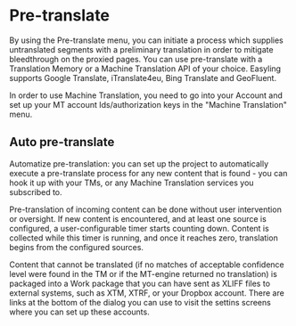 # Pre-translate

By using the Pre-translate menu, you can initiate a process which supplies untranslated segments with a preliminary translation in order to mitigate bleedthrough on the proxied pages. You can use pre-translate with a Translation Memory or a Machine Translation API of your choice. Easyling supports Google Translate, iTranslate4eu, Bing Translate and GeoFluent.

In order to use Machine Translation, you need to go into your Account and set up your MT account Ids/authorization keys in the "Machine Translation" menu.

## Auto pre-translate

Automatize pre-translation: you can set up the project to automatically execute a pre-translate process for any new content that is found - you can hook it up with your TMs, or any Machine Translation services you subscribed to.

Pre-translation of incoming content can be done without user intervention or oversight. If new content is encountered, and at least one source is configured, a user-configurable timer starts counting down. Content is collected while this timer is running, and once it reaches zero, translation begins from the configured sources.

Content that cannot be translated (if no matches of acceptable confidence level were found in the TM or if the MT-engine returned no translation) is packaged into a Work package that you can have sent as XLIFF files to external systems, such as XTM, XTRF, or your Dropbox account. There are links at the bottom of the dialog you can use to visit the settins screens where you can set up these accounts.

